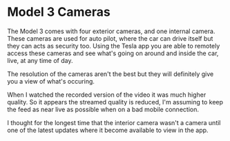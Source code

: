 # Model 3 Cameras

The Model 3 comes with four exterior cameras, and one internal camera. These cameras are used for auto pilot, where the car can drive itself but they can acts as security too. Using the Tesla app you are able to remotely access these cameras and see what's going on around and inside the car, live, at any time of day.

The resolution of the cameras aren't the best but they will definitely give you a view of what's occuring.

When I watched the recorded version of the video it was much higher quality. So it appears the streamed quality is reduced, I'm assuming to keep the feed as near live as possible when on a bad mobile connection.

I thought for the longest time that the interior camera wasn't a camera until one of the latest updates where it become available to view in the app.
